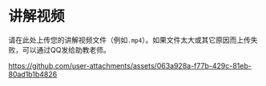 # 讲解视频

请在此处上传您的讲解视频文件（例如`.mp4`）。如果文件太大或其它原因而上传失败，可以通过QQ发给助教老师。






https://github.com/user-attachments/assets/063a928a-f77b-429c-81eb-80ad1b1b4826


